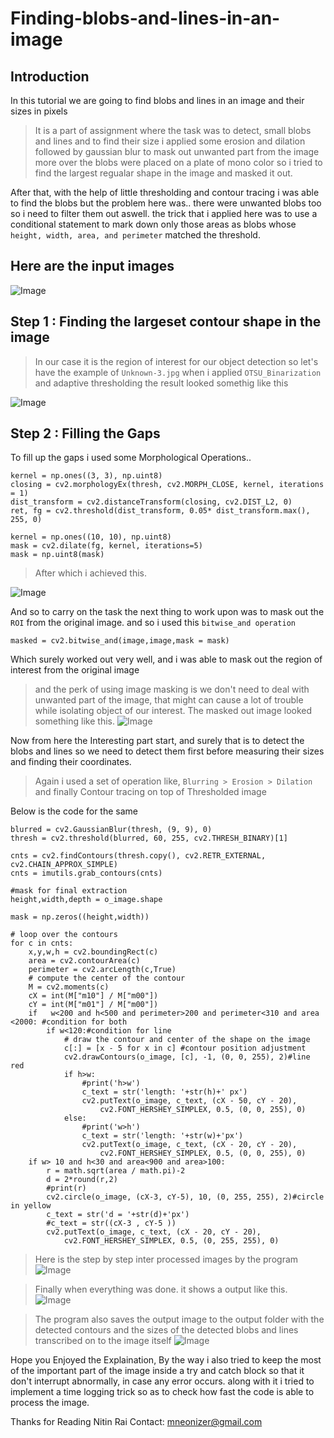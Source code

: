# Finding-blobs-and-lines-in-an-image
## Introduction
In this tutorial  we are going to find blobs and lines in an image and their sizes in pixels
> It is a part of assignment where the task was to detect,
> small blobs and lines and to find their size
> i applied some erosion and dilation followed by gaussian blur
> to mask out unwanted part from the image
> more over the blobs were placed on a plate of mono color
> so i tried to find the largest regualar shape in the image and masked it out.

After that, with the help of little thresholding and contour tracing i was able to find the
blobs but the problem here was.. there were unwanted blobs too so i need to filter them out aswell.
the trick that i applied here was to use a conditional statement to mark down only those areas as blobs
whose ``height, width, area, and perimeter`` matched the threshold.

## Here are the input images
![Image](https://github.com/imneonizer/Finding-blobs-and-lines-in-an-image/blob/master/assets/input.png)

## Step 1 : Finding the largeset contour shape in the image
> In our case it is the region of interest for our object detection
so let's have the example of ``Unknown-3.jpg`` 
when i applied ``OTSU_Binarization`` and adaptive thresholding the result looked somethig like this

![Image](https://github.com/imneonizer/Finding-blobs-and-lines-in-an-image/blob/master/assets/gap.png)

## Step 2 : Filling the Gaps
To fill up the gaps i used some Morphological Operations..

```
kernel = np.ones((3, 3), np.uint8) 
closing = cv2.morphologyEx(thresh, cv2.MORPH_CLOSE, kernel, iterations = 1)  
dist_transform = cv2.distanceTransform(closing, cv2.DIST_L2, 0) 
ret, fg = cv2.threshold(dist_transform, 0.05* dist_transform.max(), 255, 0)

kernel = np.ones((10, 10), np.uint8)
mask = cv2.dilate(fg, kernel, iterations=5)
mask = np.uint8(mask)
```
> After which i achieved this.

![Image](https://github.com/imneonizer/Finding-blobs-and-lines-in-an-image/blob/master/assets/gap_filled.png)

And so to carry on the task the next thing to work upon was to mask out the ``ROI`` from the original image.
and so i used this ``bitwise_and operation``
```
masked = cv2.bitwise_and(image,image,mask = mask)
```
Which surely worked out very well, and i was able to mask out the region of interest from the original image
> and the perk of using image masking is we don't need to deal with unwanted part of the image,
> that might can cause a lot of trouble while isolating object of our interest.
The masked out image looked something like this.
![Image](https://github.com/imneonizer/Finding-blobs-and-lines-in-an-image/blob/master/output/masked.png)

Now from here the Interesting part start, and surely that is to detect the blobs and lines
so we need to detect them first before measuring their sizes and finding their coordinates.
> Again i used a set of operation like, ``Blurring > Erosion > Dilation`` and finally Contour tracing on top of Thresholded image

Below is the code for the same
```
blurred = cv2.GaussianBlur(thresh, (9, 9), 0)
thresh = cv2.threshold(blurred, 60, 255, cv2.THRESH_BINARY)[1]

cnts = cv2.findContours(thresh.copy(), cv2.RETR_EXTERNAL,
cv2.CHAIN_APPROX_SIMPLE)
cnts = imutils.grab_contours(cnts)

#mask for final extraction
height,width,depth = o_image.shape

mask = np.zeros((height,width))

# loop over the contours
for c in cnts:
	x,y,w,h = cv2.boundingRect(c)
	area = cv2.contourArea(c)
	perimeter = cv2.arcLength(c,True)
	# compute the center of the contour
	M = cv2.moments(c)
	cX = int(M["m10"] / M["m00"])
	cY = int(M["m01"] / M["m00"])
	if   w<200 and h<500 and perimeter>200 and perimeter<310 and area <2000: #condition for both
		if w<120:#condition for line
			# draw the contour and center of the shape on the image
			c[:] = [x - 5 for x in c] #contour position adjustment
			cv2.drawContours(o_image, [c], -1, (0, 0, 255), 2)#line red
			if h>w:
				#print('h>w')
				c_text = str('length: '+str(h)+' px')
				cv2.putText(o_image, c_text, (cX - 50, cY - 20),
					cv2.FONT_HERSHEY_SIMPLEX, 0.5, (0, 0, 255), 0)
			else:
				#print('w>h')
				c_text = str('length: '+str(w)+'px')
				cv2.putText(o_image, c_text, (cX - 20, cY - 20),
					cv2.FONT_HERSHEY_SIMPLEX, 0.5, (0, 0, 255), 0)
	if w> 10 and h<30 and area<900 and area>100:
		r = math.sqrt(area / math.pi)-2
		d = 2*round(r,2)
		#print(r)
		cv2.circle(o_image, (cX-3, cY-5), 10, (0, 255, 255), 2)#circle in yellow
		c_text = str('d = '+str(d)+'px')
		#c_text = str((cX-3 , cY-5 ))
		cv2.putText(o_image, c_text, (cX - 20, cY - 20),
			cv2.FONT_HERSHEY_SIMPLEX, 0.5, (0, 255, 255), 0)
```
> Here is the step by step inter processed images by the program
![Image](https://github.com/imneonizer/Finding-blobs-and-lines-in-an-image/blob/master/assets/masks.png)

> Finally when everything was done. it shows a output like this.
![Image](https://github.com/imneonizer/Finding-blobs-and-lines-in-an-image/blob/master/assets/output.png)

> The program also saves the output image to the output folder with the
> detected contours and the sizes of the detected blobs and lines transcribed on to the image itself
![Image](https://github.com/imneonizer/Finding-blobs-and-lines-in-an-image/blob/master/output/detected_feature.png)

Hope you Enjoyed the Explaination, By the way i also tried to keep the most of the important part of the image inside
a try and catch block so that it don't interrupt abnormally, in case any error occurs.
along with it i tried to implement a time logging trick so as to check how fast the code is able to process the image.

Thanks for Reading
Nitin Rai
Contact: mneonizer@gmail.com
